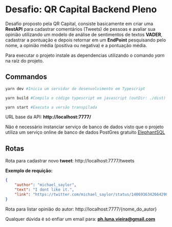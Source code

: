 # Desafio: QR Capital Backend Pleno

Desafio proposto pela QR Capital, consiste basicamente em criar uma **RestAPI** para cadastrar comentários (Tweets) de pessoas e avaliar sua opinião utilizando um modelo de análise de sentimentos de textos **VADER**, cadastrar a pontuação e depois retornar em um **EndPoint** pesquisando pelo nome, a opinião média (positiva ou negativa) e a pontuação média.

Para executar o projeto instale as dependencias utilizando o comando _yarn_ na raíz do projeto.

## Commandos

```bash
yarn dev #Inicia um servidor de desenvolvimento em Typescript

yarn build #Compila o código typescript em javascript (outDir: ./dist)

yarn start #Executa a versão transpilada
```

URL base da API: **http://localhost:7777/**

Não é necessário instanciar serviço de banco de dados visto que o projeto utiliza um serviço online de banco de dados PostGres gratuito [ElephantSQL](https://www.elephantsql.com)


## Rotas

Rota para cadastrar novo **tweet**: http://localhost:7777/tweets

**Exemplo de requição:**
```json
{
    "author": "michael_saylor",
    "text": "I dont like it.",
    "link": "https://twitter.com/michael_saylor/status/1406936342664290307"
}
```

Rota para listar opinião do autor: http://localhost:7777/{nome_do_autor}

Qualquer dúvida é só enfiar um email para: **ph.luna.vieira@gmail.com**